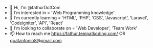 - 👋 Hi, I’m @fathurDotCom
- 👀 I’m interested in = 'Web Programming knowledge'
- 🌱 I’m currently learning = 'HTML', 'PHP', 'CSS', 'Javascript', 'Laravel', 'Codeigniter', 'API', 'React'
- 💞️ I’m looking to collaborate on = 'Web Developer', 'Team Work'
- 📫 How to reach me https://fathur.tempatkoding.com/ OR goatantonio8@gmail.com

<!---
fathurDotCom/fathurDotCom is a ✨ special ✨ repository because its `README.md` (this file) appears on your GitHub profile.
You can click the Preview link to take a look at your changes.
--->

